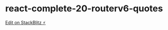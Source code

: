 # react-complete-20-routerv6-quotes

[Edit on StackBlitz ⚡️](https://stackblitz.com/edit/vitejs-vite-dcmwy1)